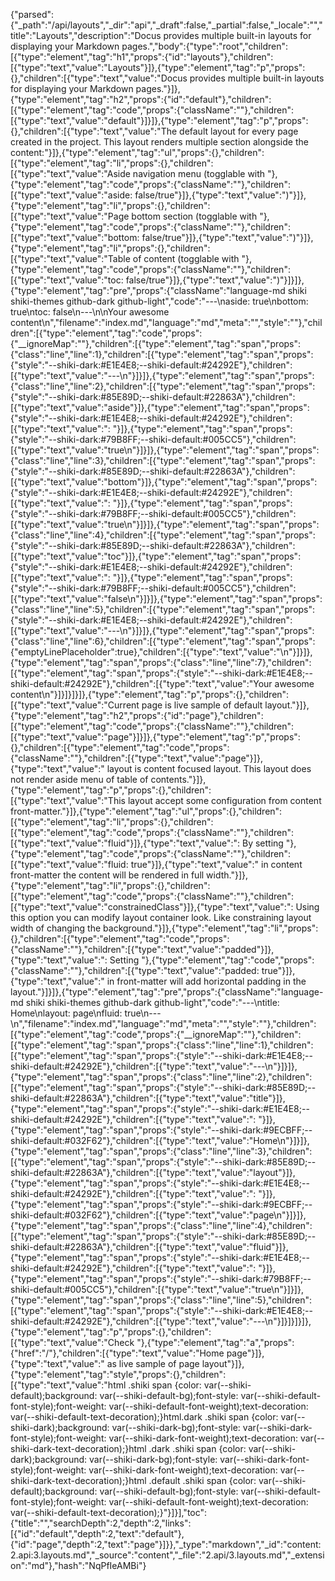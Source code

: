 {"parsed":{"_path":"/api/layouts","_dir":"api","_draft":false,"_partial":false,"_locale":"","title":"Layouts","description":"Docus provides multiple built-in layouts for displaying your Markdown pages.","body":{"type":"root","children":[{"type":"element","tag":"h1","props":{"id":"layouts"},"children":[{"type":"text","value":"Layouts"}]},{"type":"element","tag":"p","props":{},"children":[{"type":"text","value":"Docus provides multiple built-in layouts for displaying your Markdown pages."}]},{"type":"element","tag":"h2","props":{"id":"default"},"children":[{"type":"element","tag":"code","props":{"className":""},"children":[{"type":"text","value":"default"}]}]},{"type":"element","tag":"p","props":{},"children":[{"type":"text","value":"The default layout for every page created in the project. This layout renders multiple section alongside the content:"}]},{"type":"element","tag":"ul","props":{},"children":[{"type":"element","tag":"li","props":{},"children":[{"type":"text","value":"Aside navigation menu (togglable with "},{"type":"element","tag":"code","props":{"className":""},"children":[{"type":"text","value":"aside: false/true"}]},{"type":"text","value":")"}]},{"type":"element","tag":"li","props":{},"children":[{"type":"text","value":"Page bottom section (togglable with "},{"type":"element","tag":"code","props":{"className":""},"children":[{"type":"text","value":"bottom: false/true"}]},{"type":"text","value":")"}]},{"type":"element","tag":"li","props":{},"children":[{"type":"text","value":"Table of content (togglable with "},{"type":"element","tag":"code","props":{"className":""},"children":[{"type":"text","value":"toc: false/true"}]},{"type":"text","value":")"}]}]},{"type":"element","tag":"pre","props":{"className":"language-md shiki shiki-themes github-dark github-light","code":"---\naside: true\nbottom: true\ntoc: false\n---\n\nYour awesome content\n","filename":"index.md","language":"md","meta":"","style":""},"children":[{"type":"element","tag":"code","props":{"__ignoreMap":""},"children":[{"type":"element","tag":"span","props":{"class":"line","line":1},"children":[{"type":"element","tag":"span","props":{"style":"--shiki-dark:#E1E4E8;--shiki-default:#24292E"},"children":[{"type":"text","value":"---\n"}]}]},{"type":"element","tag":"span","props":{"class":"line","line":2},"children":[{"type":"element","tag":"span","props":{"style":"--shiki-dark:#85E89D;--shiki-default:#22863A"},"children":[{"type":"text","value":"aside"}]},{"type":"element","tag":"span","props":{"style":"--shiki-dark:#E1E4E8;--shiki-default:#24292E"},"children":[{"type":"text","value":": "}]},{"type":"element","tag":"span","props":{"style":"--shiki-dark:#79B8FF;--shiki-default:#005CC5"},"children":[{"type":"text","value":"true\n"}]}]},{"type":"element","tag":"span","props":{"class":"line","line":3},"children":[{"type":"element","tag":"span","props":{"style":"--shiki-dark:#85E89D;--shiki-default:#22863A"},"children":[{"type":"text","value":"bottom"}]},{"type":"element","tag":"span","props":{"style":"--shiki-dark:#E1E4E8;--shiki-default:#24292E"},"children":[{"type":"text","value":": "}]},{"type":"element","tag":"span","props":{"style":"--shiki-dark:#79B8FF;--shiki-default:#005CC5"},"children":[{"type":"text","value":"true\n"}]}]},{"type":"element","tag":"span","props":{"class":"line","line":4},"children":[{"type":"element","tag":"span","props":{"style":"--shiki-dark:#85E89D;--shiki-default:#22863A"},"children":[{"type":"text","value":"toc"}]},{"type":"element","tag":"span","props":{"style":"--shiki-dark:#E1E4E8;--shiki-default:#24292E"},"children":[{"type":"text","value":": "}]},{"type":"element","tag":"span","props":{"style":"--shiki-dark:#79B8FF;--shiki-default:#005CC5"},"children":[{"type":"text","value":"false\n"}]}]},{"type":"element","tag":"span","props":{"class":"line","line":5},"children":[{"type":"element","tag":"span","props":{"style":"--shiki-dark:#E1E4E8;--shiki-default:#24292E"},"children":[{"type":"text","value":"---\n"}]}]},{"type":"element","tag":"span","props":{"class":"line","line":6},"children":[{"type":"element","tag":"span","props":{"emptyLinePlaceholder":true},"children":[{"type":"text","value":"\n"}]}]},{"type":"element","tag":"span","props":{"class":"line","line":7},"children":[{"type":"element","tag":"span","props":{"style":"--shiki-dark:#E1E4E8;--shiki-default:#24292E"},"children":[{"type":"text","value":"Your awesome content\n"}]}]}]}]},{"type":"element","tag":"p","props":{},"children":[{"type":"text","value":"Current page is live sample of default layout."}]},{"type":"element","tag":"h2","props":{"id":"page"},"children":[{"type":"element","tag":"code","props":{"className":""},"children":[{"type":"text","value":"page"}]}]},{"type":"element","tag":"p","props":{},"children":[{"type":"element","tag":"code","props":{"className":""},"children":[{"type":"text","value":"page"}]},{"type":"text","value":" layout is content focused layout. This layout does not render aside menu of table of contents."}]},{"type":"element","tag":"p","props":{},"children":[{"type":"text","value":"This layout accept some configuration from content front-matter."}]},{"type":"element","tag":"ul","props":{},"children":[{"type":"element","tag":"li","props":{},"children":[{"type":"element","tag":"code","props":{"className":""},"children":[{"type":"text","value":"fluid"}]},{"type":"text","value":": By setting "},{"type":"element","tag":"code","props":{"className":""},"children":[{"type":"text","value":"fluid: true"}]},{"type":"text","value":" in content front-matter the content will be rendered in full width."}]},{"type":"element","tag":"li","props":{},"children":[{"type":"element","tag":"code","props":{"className":""},"children":[{"type":"text","value":"constrainedClass"}]},{"type":"text","value":": Using this option you can modify layout container look. Like constraining layout width of changing the background."}]},{"type":"element","tag":"li","props":{},"children":[{"type":"element","tag":"code","props":{"className":""},"children":[{"type":"text","value":"padded"}]},{"type":"text","value":": Setting "},{"type":"element","tag":"code","props":{"className":""},"children":[{"type":"text","value":"padded: true"}]},{"type":"text","value":" in front-matter will add horizontal padding in the layout."}]}]},{"type":"element","tag":"pre","props":{"className":"language-md shiki shiki-themes github-dark github-light","code":"---\ntitle: Home\nlayout: page\nfluid: true\n---\n","filename":"index.md","language":"md","meta":"","style":""},"children":[{"type":"element","tag":"code","props":{"__ignoreMap":""},"children":[{"type":"element","tag":"span","props":{"class":"line","line":1},"children":[{"type":"element","tag":"span","props":{"style":"--shiki-dark:#E1E4E8;--shiki-default:#24292E"},"children":[{"type":"text","value":"---\n"}]}]},{"type":"element","tag":"span","props":{"class":"line","line":2},"children":[{"type":"element","tag":"span","props":{"style":"--shiki-dark:#85E89D;--shiki-default:#22863A"},"children":[{"type":"text","value":"title"}]},{"type":"element","tag":"span","props":{"style":"--shiki-dark:#E1E4E8;--shiki-default:#24292E"},"children":[{"type":"text","value":": "}]},{"type":"element","tag":"span","props":{"style":"--shiki-dark:#9ECBFF;--shiki-default:#032F62"},"children":[{"type":"text","value":"Home\n"}]}]},{"type":"element","tag":"span","props":{"class":"line","line":3},"children":[{"type":"element","tag":"span","props":{"style":"--shiki-dark:#85E89D;--shiki-default:#22863A"},"children":[{"type":"text","value":"layout"}]},{"type":"element","tag":"span","props":{"style":"--shiki-dark:#E1E4E8;--shiki-default:#24292E"},"children":[{"type":"text","value":": "}]},{"type":"element","tag":"span","props":{"style":"--shiki-dark:#9ECBFF;--shiki-default:#032F62"},"children":[{"type":"text","value":"page\n"}]}]},{"type":"element","tag":"span","props":{"class":"line","line":4},"children":[{"type":"element","tag":"span","props":{"style":"--shiki-dark:#85E89D;--shiki-default:#22863A"},"children":[{"type":"text","value":"fluid"}]},{"type":"element","tag":"span","props":{"style":"--shiki-dark:#E1E4E8;--shiki-default:#24292E"},"children":[{"type":"text","value":": "}]},{"type":"element","tag":"span","props":{"style":"--shiki-dark:#79B8FF;--shiki-default:#005CC5"},"children":[{"type":"text","value":"true\n"}]}]},{"type":"element","tag":"span","props":{"class":"line","line":5},"children":[{"type":"element","tag":"span","props":{"style":"--shiki-dark:#E1E4E8;--shiki-default:#24292E"},"children":[{"type":"text","value":"---\n"}]}]}]}]},{"type":"element","tag":"p","props":{},"children":[{"type":"text","value":"Check "},{"type":"element","tag":"a","props":{"href":"/"},"children":[{"type":"text","value":"Home page"}]},{"type":"text","value":" as live sample of page layout"}]},{"type":"element","tag":"style","props":{},"children":[{"type":"text","value":"html .shiki span {color: var(--shiki-default);background: var(--shiki-default-bg);font-style: var(--shiki-default-font-style);font-weight: var(--shiki-default-font-weight);text-decoration: var(--shiki-default-text-decoration);}html.dark .shiki span {color: var(--shiki-dark);background: var(--shiki-dark-bg);font-style: var(--shiki-dark-font-style);font-weight: var(--shiki-dark-font-weight);text-decoration: var(--shiki-dark-text-decoration);}html .dark .shiki span {color: var(--shiki-dark);background: var(--shiki-dark-bg);font-style: var(--shiki-dark-font-style);font-weight: var(--shiki-dark-font-weight);text-decoration: var(--shiki-dark-text-decoration);}html .default .shiki span {color: var(--shiki-default);background: var(--shiki-default-bg);font-style: var(--shiki-default-font-style);font-weight: var(--shiki-default-font-weight);text-decoration: var(--shiki-default-text-decoration);}"}]}],"toc":{"title":"","searchDepth":2,"depth":2,"links":[{"id":"default","depth":2,"text":"default"},{"id":"page","depth":2,"text":"page"}]}},"_type":"markdown","_id":"content:2.api:3.layouts.md","_source":"content","_file":"2.api/3.layouts.md","_extension":"md"},"hash":"NqPfIeAMBi"}